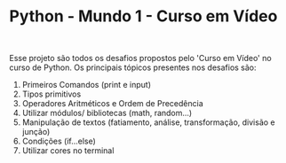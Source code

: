 <h1>Python - Mundo 1 - Curso em Vídeo</h1>
<br>
<p>Esse projeto são todos os desafios propostos pelo 'Curso em Vídeo' no curso de Python. Os principais tópicos presentes nos desafios são:</p>
<ol>
  <li>Primeiros Comandos (print e input)</li>
  <li>Tipos primitivos</li>
  <li>Operadores Aritméticos e Ordem de Precedência</li>
  <li>Utilizar módulos/ bibliotecas (math, random...)</li>
  <li>Manipulação de textos (fatiamento, análise, transformação, divisão e junção)</li>
  <li>Condições (if...else)</li>
  <li>Utilizar cores no terminal</li>
</ol>
